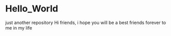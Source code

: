 # Hello_World
just another repository
Hi friends,
        i hope you will be a best friends forever to me in my life
